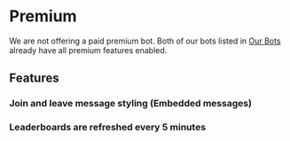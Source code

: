 # Premium

We are not offering a paid premium bot. Both of our bots listed in [Our Bots](/sr/getting-started/our-bots.md) already have all premium features enabled.

## Features

### Join and leave message styling (Embedded messages)

### Leaderboards are refreshed every 5 minutes
